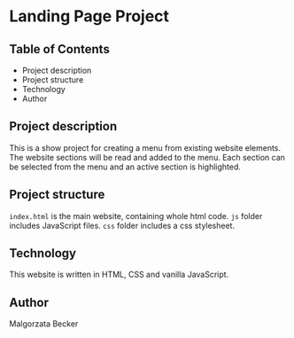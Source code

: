 # Landing Page Project

## Table of Contents

- Project description
- Project structure
- Technology
- Author

## Project description

This is a show project for creating a menu from existing website elements. The website sections will be read and added to the menu. Each section can be selected from the menu and an active section is highlighted.

## Project structure

`index.html` is the main website, containing whole html code.
`js` folder includes JavaScript files.
`css` folder includes a css stylesheet.

## Technology

This website is written in HTML, CSS and vanilla JavaScript.

## Author

Malgorzata Becker
